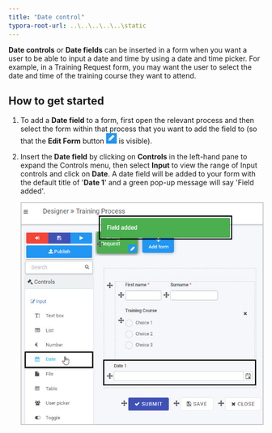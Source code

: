 ```yaml
---
title: "Date control"
typora-root-url: ..\..\..\..\..\static
---
```


**Date controls** or **Date fields** can be inserted in a form when you want a user to be able to input a date and time by using a date and time picker. For example, in a Training Request form, you may want the user to select the date and time of the training course they want to attend.

## How to get started

1. To add a **Date field** to a form, first open the relevant process and then select the form within that process that you want to add the field to (so that the **Edit Form** button ![Edit form button](/images/penicon.png) is visible). 


2. Insert the **Date field** by clicking on **Controls** in the left-hand pane to expand the Controls menu, then select **Input** to view the range of Input controls and click on **Date**. A date field will be added to your form with the default title of '**Date 1**' and a green pop-up message will say 'Field added'.

   ![List inside and outside a panel](/images/Date_Field_Added.jpg)